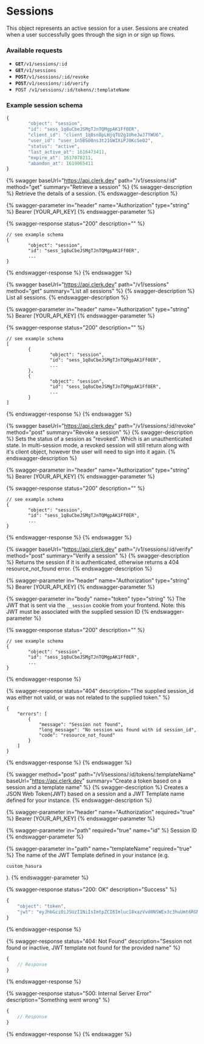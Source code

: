 # Sessions

This object represents an active session for a user.  Sessions are created when a user successfully goes through the sign in or sign up flows. &#x20;

### Available requests

* **`GET`**`/v1/sessions/:id`
* **`GET`**`/v1/sessions`
* **`POST`**`/v1/sessions/:id/revoke`
* **`POST`**`/v1/sessions/:id/verify`
* `POST /v1/sessions/:id/tokens/:templateName`

### Example session schema

```javascript
{
        "object": "session",
        "id": "sess_1q8uCbeJSMgTJnTQMgpAK1Ff0ER",
        "client_id": "client_1q8sn8pLHjqTU2g1UheJwJ7YWU6",
        "user_id": "user_1n5BS00ns3t21GWIXiPJ0KcSe02",
        "status": "active",
        "last_active_at": 1616473411,
        "expire_at": 1617078211,
        "abandon_at": 1619065411
}
```

{% swagger baseUrl="https://api.clerk.dev" path="/v1/sessions/:id" method="get" summary="Retrieve a session" %}
{% swagger-description %}
Retrieve the details of a session.
{% endswagger-description %}

{% swagger-parameter in="header" name="Authorization" type="string" %}
Bearer [YOUR_API_KEY]
{% endswagger-parameter %}

{% swagger-response status="200" description="" %}
```
// see example schema
{
        "object": "session",
        "id": "sess_1q8uCbeJSMgTJnTQMgpAK1Ff0ER",
        ...
}
```
{% endswagger-response %}
{% endswagger %}

{% swagger baseUrl="https://api.clerk.dev" path="/v1/sessions" method="get" summary="List all sessions" %}
{% swagger-description %}
List all sessions.
{% endswagger-description %}

{% swagger-parameter in="header" name="Authorization" type="string" %}
Bearer [YOUR_API_KEY]
{% endswagger-parameter %}

{% swagger-response status="200" description="" %}
```
// see example schema
[
        {
                "object": "session",
                "id": "sess_1q8uCbeJSMgTJnTQMgpAK1Ff0ER",
                ...
        },
        {
                "object": "session",
                "id": "sess_1q8uCbeJSMgTJnTQMgpAK1Ff0ER",
                ...
        }        
]
```
{% endswagger-response %}
{% endswagger %}

{% swagger baseUrl="https://api.clerk.dev" path="/v1/sessions/:id/revoke" method="post" summary="Revoke a session" %}
{% swagger-description %}
Sets the status of a session as "revoked".  Which is an unauthenticated state.  In multi-session mode, a revoked session will still return along with it's client object, however the user will need to sign into it again.
{% endswagger-description %}

{% swagger-parameter in="header" name="Authorization" type="string" %}
Bearer [YOUR_API_KEY]
{% endswagger-parameter %}

{% swagger-response status="200" description="" %}
```
// see example schema
{
        "object": "session",
        "id": "sess_1q8uCbeJSMgTJnTQMgpAK1Ff0ER",
        ...
}
```
{% endswagger-response %}
{% endswagger %}

{% swagger baseUrl="https://api.clerk.dev" path="/v1/sessions/:id/verify" method="post" summary="Verify a session" %}
{% swagger-description %}
Returns the session if it is authenticated, otherwise returns a 404 resource_not_found error.
{% endswagger-description %}

{% swagger-parameter in="header" name="Authorization" type="string" %}
Bearer [YOUR_API_KEY]
{% endswagger-parameter %}

{% swagger-parameter in="body" name="token" type="string" %}
The JWT that is sent via the `__session` cookie from your frontend.  Note: this JWT must be associated with the supplied session ID
{% endswagger-parameter %}

{% swagger-response status="200" description="" %}
```
// see example schema
{
        "object": "session",
        "id": "sess_1q8uCbeJSMgTJnTQMgpAK1Ff0ER",
        ...
}
```
{% endswagger-response %}

{% swagger-response status="404" description="The supplied session_id was either not valid, or was not related to the supplied token." %}
```
{
    "errors": [
        {
            "message": "Session not found",
            "long_message": "No session was found with id session_id",
            "code": "resource_not_found"
        }
    ]
}
```
{% endswagger-response %}
{% endswagger %}

{% swagger method="post" path="/v1/sessions/:id/tokens/:templateName" baseUrl="https://api.clerk.dev" summary="Create a token based on a session and a template name" %}
{% swagger-description %}
Creates a JSON Web Token(JWT) based on a session and a JWT Template name defined for your instance.
{% endswagger-description %}

{% swagger-parameter in="header" name="Authorization" required="true" %}
Bearer [YOUR_API_KEY]
{% endswagger-parameter %}

{% swagger-parameter in="path" required="true" name="id" %}
Session ID
{% endswagger-parameter %}

{% swagger-parameter in="path" name="templateName" required="true" %}
The name of the JWT Template defined in your instance (e.g. 

`custom_hasura`

).
{% endswagger-parameter %}

{% swagger-response status="200: OK" description="Success" %}
```javascript
{
    "object": "token",
    "jwt": "eyJhbGciOiJSUzI1NiIsImtpZCI6Imluc18xazVvd0NSWEx3c3huUmt6RGNoVm9XVG1YSTgiLCJ0eXAiOiJKV1QifQ.eyJleHAiOjE2NDIwMjk2NDIsImZpcnN0X25hbWUiOiJCb3NzIiwiaWF0IjoxNjQyMDI5NTgyLCJpc3MiOiJodHRwczovL2NsZXJrLmNsZXJrc3RhZ2UuZGV2IiwianRpIjoiYzU2YTUwN2Y3ODU3ZjkyNjBlNzQiLCJuYmYiOjE2NDIwMjk1NzcsInN1YiI6InVzZXJfMW41QVkyUlhKeUJHaEdMQWhkRWZmYU9DcEZKIn0.jMZjFadJiRsFS9uh0JqzmepAmbij52qKL0nEIzXWquTecRlWLgU2dmFt66jRLEN32SdV0ERyD4eyEKfN8L_judgVR_p38qXnKvgnE_pLmZpwjLjSDm05Ow081VH6Kd2PZuvMbW7DU6xAl5x2Fqj6QqlQGdicuEYcTKxzU5Bo3yJ8Heqnjaa-91VyRritF1hz6J3AVaePEAFS0aU2vdNvXABbup_Om2IfbT1Exr76k8btJKhQvGdkQPDd88V_5DIemmDvV76d4SKR9LE5fYXpGAM74Q1aSI5XNmvjf0aTR_hdoNFNAxjss_0geq3xdCCtLpKN8NMOh7beL4MWjBjifA"
}
```
{% endswagger-response %}

{% swagger-response status="404: Not Found" description="Session not found or inactive, JWT template not found for the provided name" %}
```javascript
{
    // Response
}
```
{% endswagger-response %}

{% swagger-response status="500: Internal Server Error" description="Something went wrong" %}
```javascript
{
    // Response
}
```
{% endswagger-response %}
{% endswagger %}
